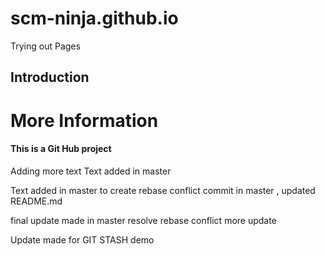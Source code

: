 # scm-ninja.github.io
Trying out Pages

## Introduction

# More Information

#### This is a Git Hub project
Adding more text
Text added in master


Text added in master to create rebase conflict
commit in master , updated README.md

final update made in master resolve rebase conflict
more update

Update made for GIT STASH demo